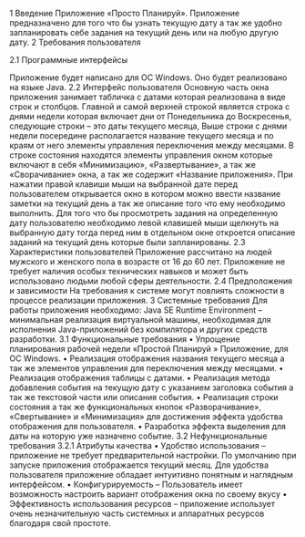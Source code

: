 1 Введение
Приложение «Просто Планируй». Приложение предназначено для того что бы узнать текущую дату а так же удобно запланировать себе задания на текущий день или на любую другую дату.
2 Требования пользователя

2.1 Программные интерфейсы

Приложение будет написано  для  ОС Windows. Оно будет реализовано на языке Java.
2.2 Интерфейс пользователя
Основную часть окна приложения занимает табличка с датами которая реализована в виде строк и столбцов. Главной и самой верхней строкой является строка с днями недели которая включает дни от Понедельника до Воскресенья, следующие строки – это даты текущего месяца, Выше строки с днями недели посередине располагается название текущего месяца и по краям от него элементы управления переключения между месяцами.  В строке состояния находятся элементы управления окном которые включают в себя «Минимизацию», «Развертывание», а так же «Сворачивание» окна, а так же содержит «Название приложения». При нажатии правой клавиши мыши на выбранной дате перед пользователем открывается окно в котором можно ввести название заметки на текущий день а так же описание того что ему необходимо выполнить. Для того что бы просмотреть задания на определенную дату пользователю необходимо левой клавишей мыши щелкнуть на выбранную дату тогда перед ним в отдельном окне откроется описание заданий на текущий день которые были запланированы.
2.3 Характеристики пользователей
Приложение рассчитано на людей мужского и женского пола в возрасте от 16 до 60 лет. Приложение не требует наличия особых технических навыков и может быть использовано людьми любой сферы деятельности.
2.4 Предположения и зависимости
На требования к системе могут повлиять сложности в процессе реализации приложения.
3 Системные требования
Для работы приложения необходимо: Java SE Runtime Environment – минимальная реализация виртуальной машины, необходимая для исполнения Java-приложений без компилятора и других средств разработки.
3.1 Функциональные требования
•	Упрощение планирования рабочей недели  «Простой Планируй » Приложение, для  ОС Windows.
•	Реализация отображения названия текущего месяца а так же элементов управления для переключения между месяцами. 
•	Реализация отображения таблицы с датами.
•	Реализация метода добавления события на текущую дату с указанием заголовка события а так же текстовой части или описания события.
•	Реализация строки состояния а так же функциональных кнопок «Разворачивание», «Свертывание» и «Минимизация» для достижения эффекта удобства отображения для пользователя.
•	Разработка эффекта выделения для даты на которую уже назначено событие.
3.2 Нефункциональные требования
3.2.1 Атрибуты качества
•	Удобство использования – приложение не требует предварительной настройки. По умолчанию при запуске приложения отображается текущий месяц. Для удобства пользователя  приложение обладает интуитивно понятным и наглядным интерфейсом.
•	Конфигурируемость – Пользователь имеет возможность настроить вариант отображения окна по своему вкусу 
•	Эффективность использования ресурсов – приложение использует очень незначительную часть системных и аппаратных ресурсов благодаря свой простоте. 

